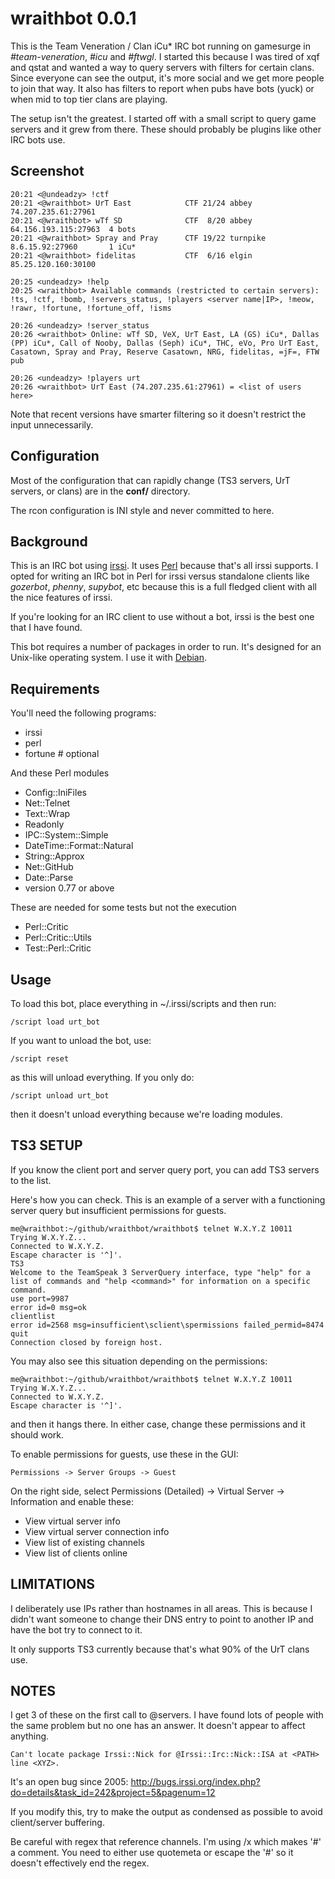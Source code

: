 wraithbot 0.0.1
===============

This is the Team Veneration / Clan iCu* IRC bot running on gamesurge in
*#team-veneration*, *#icu* and *#ftwgl*.  I started this because I was tired
of xqf and qstat and wanted a way to query servers with filters for certain
clans.  Since everyone can see the output, it's more social and we get more
people to join that way.  It also has filters to report when pubs have bots
(yuck) or when mid to top tier clans are playing.

The setup isn't the greatest.  I started off with a small script to query
game servers and it grew from there.  These should probably be plugins like
other IRC bots use.

Screenshot
----------

    20:21 <@undeadzy> !ctf
    20:21 <@wraithbot> UrT East            CTF 21/24 abbey      74.207.235.61:27961   
    20:21 <@wraithbot> wTf SD              CTF  8/20 abbey      64.156.193.115:27963  4 bots
    20:21 <@wraithbot> Spray and Pray      CTF 19/22 turnpike   8.6.15.92:27960       1 iCu*
    20:21 <@wraithbot> fidelitas           CTF  6/16 elgin      85.25.120.160:30100

    20:25 <undeadzy> !help
    20:25 <wraithbot> Available commands (restricted to certain servers): !ts, !ctf, !bomb, !servers_status, !players <server name|IP>, !meow, !rawr, !fortune, !fortune_off, !isms

    20:26 <undeadzy> !server_status
    20:26 <wraithbot> Online: wTf SD, VeX, UrT East, LA (GS) iCu*, Dallas (PP) iCu*, Call of Nooby, Dallas (Seph) iCu*, THC, eVo, Pro UrT East, Casatown, Spray and Pray, Reserve Casatown, NRG, fidelitas, =jF=, FTW pub

    20:26 <undeadzy> !players urt
    20:26 <wraithbot> UrT East (74.207.235.61:27961) = <list of users here>

Note that recent versions have smarter filtering so it doesn't restrict
the input unnecessarily.


Configuration
-------------

Most of the configuration that can rapidly change (TS3 servers, UrT servers, or
clans) are in the **conf/** directory.

The rcon configuration is INI style and never committed to here.


Background
----------

This is an IRC bot using [irssi](http://www.irssi.org/).  It uses
[Perl](http://www.perl.org/) because that's all irssi supports.
I opted for writing an IRC bot in Perl for irssi versus standalone clients like
*gozerbot*, *phenny*, *supybot*, etc because this is a full fledged client with
all the nice features of irssi.

If you're looking for an IRC client to use without a bot, irssi is the best one
that I have found.

This bot requires a number of packages in order to run.  It's designed for an
Unix-like operating system.  I use it with [Debian](http://www.debian.org/).


Requirements
------------

You'll need the following programs:

* irssi
* perl
* fortune   # optional

And these Perl modules

* Config::IniFiles
* Net::Telnet
* Text::Wrap
* Readonly
* IPC::System::Simple
* DateTime::Format::Natural
* String::Approx
* Net::GitHub
* Date::Parse
* version 0.77 or above

These are needed for some tests but not the execution

* Perl::Critic
* Perl::Critic::Utils
* Test::Perl::Critic


Usage
-----

To load this bot, place everything in ~/.irssi/scripts and then run:

    /script load urt_bot

If you want to unload the bot, use:

    /script reset

as this will unload everything.  If you only do:

    /script unload urt_bot

then it doesn't unload everything because we're loading modules.


TS3 SETUP
---------

If you know the client port and server query port, you can add TS3 servers
to the list.

Here's how you can check.  This is an example of a server with a functioning
server query but insufficient permissions for guests.

    me@wraithbot:~/github/wraithbot/wraithbot$ telnet W.X.Y.Z 10011
    Trying W.X.Y.Z...
    Connected to W.X.Y.Z.
    Escape character is '^]'.
    TS3
    Welcome to the TeamSpeak 3 ServerQuery interface, type "help" for a list of commands and "help <command>" for information on a specific command.
    use port=9987
    error id=0 msg=ok
    clientlist
    error id=2568 msg=insufficient\sclient\spermissions failed_permid=8474
    quit
    Connection closed by foreign host.

You may also see this situation depending on the permissions:

    me@wraithbot:~/github/wraithbot/wraithbot$ telnet W.X.Y.Z 10011
    Trying W.X.Y.Z...
    Connected to W.X.Y.Z.
    Escape character is '^]'.

and then it hangs there.  In either case, change these permissions and it should work.


To enable permissions for guests, use these in the GUI:

    Permissions -> Server Groups -> Guest

On the right side, select Permissions (Detailed) -> Virtual Server -> Information
and enable these:

* View virtual server info
* View virtual server connection info
* View list of existing channels
* View list of clients online


LIMITATIONS
-----------

I deliberately use IPs rather than hostnames in all areas.  This is because I
didn't want someone to change their DNS entry to point to another IP and have
the bot try to connect to it.

It only supports TS3 currently because that's what 90% of the UrT clans use.


NOTES
-----

I get 3 of these on the first call to @servers.  I have found lots of people with the same problem
but no one has an answer.  It doesn't appear to affect anything.

    Can't locate package Irssi::Nick for @Irssi::Irc::Nick::ISA at <PATH> line <XYZ>.

It's an open bug since 2005: http://bugs.irssi.org/index.php?do=details&task_id=242&project=5&pagenum=12

If you modify this, try to make the output as condensed as possible to avoid client/server
buffering.

Be careful with regex that reference channels.  I'm using /x which makes '#' a comment.  You need to either
use quotemeta or escape the '#' so it doesn't effectively end the regex.

